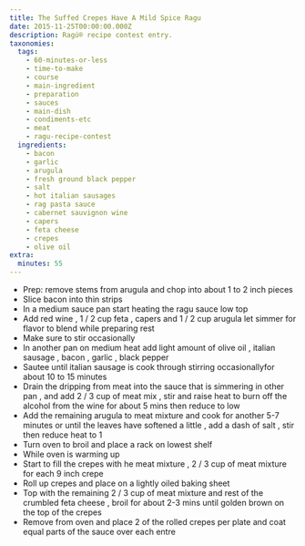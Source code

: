 ```yaml
---
title: The Suffed Crepes Have A Mild Spice Ragu
date: 2015-11-25T00:00:00.000Z
description: Ragú® recipe contest entry.
taxonomies:
  tags:
    - 60-minutes-or-less
    - time-to-make
    - course
    - main-ingredient
    - preparation
    - sauces
    - main-dish
    - condiments-etc
    - meat
    - ragu-recipe-contest
  ingredients:
    - bacon
    - garlic
    - arugula
    - fresh ground black pepper
    - salt
    - hot italian sausages
    - rag pasta sauce
    - cabernet sauvignon wine
    - capers
    - feta cheese
    - crepes
    - olive oil
extra:
  minutes: 55
---
```

 - Prep: remove stems from arugula and chop into about 1 to 2 inch pieces
 - Slice bacon into thin strips
 - In a medium sauce pan start heating the ragu sauce low top
 - Add red wine , 1 / 2 cup feta , capers and 1 / 2 cup arugula let simmer for flavor to blend while preparing rest
 - Make sure to stir occasionally
 - In another pan on medium heat add light amount of olive oil , italian sausage , bacon , garlic , black pepper
 - Sautee until italian sausage is cook through stirring occasionallyfor about 10 to 15 minutes
 - Drain the dripping from meat into the sauce that is simmering in other pan , and add 2 / 3 cup of meat mix , stir and raise heat to burn off the alcohol from the wine for about 5 mins then reduce to low
 - Add the remaining arugula to meat mixture and cook for another 5-7 minutes or until the leaves have softened a little , add a dash of salt , stir then reduce heat to 1
 - Turn oven to broil and place a rack on lowest shelf
 - While oven is warming up
 - Start to fill the crepes with he meat mixture , 2 / 3 cup of meat mixture for each 9 inch crepe
 - Roll up crepes and place on a lightly oiled baking sheet
 - Top with the remaining 2 / 3 cup of meat mixture and rest of the crumbled feta cheese , broil for about 2-3 mins until golden brown on the top of the crepes
 - Remove from oven and place 2 of the rolled crepes per plate and coat equal parts of the sauce over each entre

